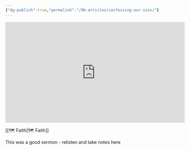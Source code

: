 ```yaml
---
{"dg-publish":true,"permalink":"/96-articles/confessing-our-sins/"}
---
```



<iframe width="560" height="315" src="https://www.youtube.com/embed/vQvhynwhYws" title="YouTube video player" frameborder="0" allow="accelerometer; autoplay; clipboard-write; encrypted-media; gyroscope; picture-in-picture" allowfullscreen></iframe>

[[🗺 Faith\|🗺 Faith]]

This was a good sermon - relisten and take notes here